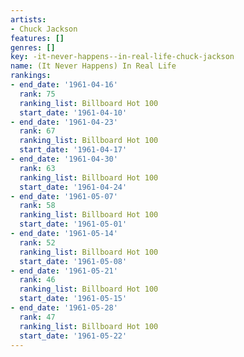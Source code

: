 ```yaml
---
artists:
- Chuck Jackson
features: []
genres: []
key: -it-never-happens--in-real-life-chuck-jackson
name: (It Never Happens) In Real Life
rankings:
- end_date: '1961-04-16'
  rank: 75
  ranking_list: Billboard Hot 100
  start_date: '1961-04-10'
- end_date: '1961-04-23'
  rank: 67
  ranking_list: Billboard Hot 100
  start_date: '1961-04-17'
- end_date: '1961-04-30'
  rank: 63
  ranking_list: Billboard Hot 100
  start_date: '1961-04-24'
- end_date: '1961-05-07'
  rank: 58
  ranking_list: Billboard Hot 100
  start_date: '1961-05-01'
- end_date: '1961-05-14'
  rank: 52
  ranking_list: Billboard Hot 100
  start_date: '1961-05-08'
- end_date: '1961-05-21'
  rank: 46
  ranking_list: Billboard Hot 100
  start_date: '1961-05-15'
- end_date: '1961-05-28'
  rank: 47
  ranking_list: Billboard Hot 100
  start_date: '1961-05-22'
---
```



